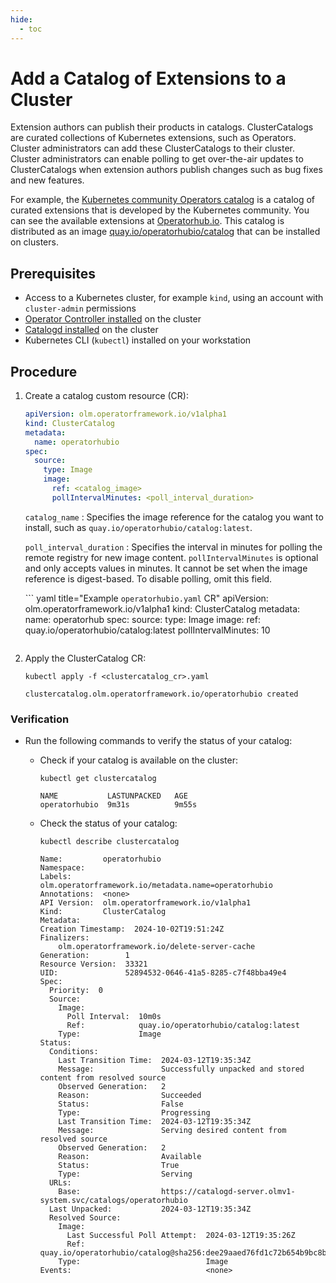 ```yaml
---
hide:
  - toc
---
```


# Add a Catalog of Extensions to a Cluster

Extension authors can publish their products in catalogs.
ClusterCatalogs are curated collections of Kubernetes extensions, such as Operators.
Cluster administrators can add these ClusterCatalogs to their cluster.
Cluster administrators can enable polling to get over-the-air updates to ClusterCatalogs when extension authors publish changes such as bug fixes and new features.

For example, the [Kubernetes community Operators catalog](https://github.com/k8s-operatorhub/community-operators) is a catalog of curated extensions that is developed by the Kubernetes community.
You can see the available extensions at [Operatorhub.io](https://operatorhub.io).
This catalog is distributed as an image [quay.io/operatorhubio/catalog](https://quay.io/repository/operatorhubio/catalog?tag=latest&tab=tags) that can be installed on clusters.

## Prerequisites

* Access to a Kubernetes cluster, for example `kind`, using an account with `cluster-admin` permissions
* [Operator Controller installed](https://github.com/operator-framework/operator-controller/releases) on the cluster
* [Catalogd installed](https://github.com/operator-framework/catalogd/releases/) on the cluster
* Kubernetes CLI (`kubectl`) installed on your workstation

## Procedure

1. Create a catalog custom resource (CR):

    ``` yaml title="clustercatalog_cr.yaml"
    apiVersion: olm.operatorframework.io/v1alpha1
    kind: ClusterCatalog
    metadata:
      name: operatorhubio
    spec:
      source:
        type: Image
        image:
          ref: <catalog_image>
          pollIntervalMinutes: <poll_interval_duration>
    ```

    `catalog_name`
    :   Specifies the image reference for the catalog you want to install, such as `quay.io/operatorhubio/catalog:latest`.

    `poll_interval_duration`
    :   Specifies the interval in minutes for polling the remote registry for new image content.
        `pollIntervalMinutes` is optional and only accepts values in minutes.
         It cannot be set when the image reference is digest-based.
         To disable polling, omit this field.

    ``` yaml title="Example `operatorhubio.yaml` CR"
    apiVersion: olm.operatorframework.io/v1alpha1
    kind: ClusterCatalog
    metadata:
      name: operatorhub
    spec:
      source:
        type: Image
        image:
          ref: quay.io/operatorhubio/catalog:latest
          pollIntervalMinutes: 10
    ```

2. Apply the ClusterCatalog CR:

    ``` terminal
    kubectl apply -f <clustercatalog_cr>.yaml
    ```

    ``` text title="Example output"
    clustercatalog.olm.operatorframework.io/operatorhubio created
    ```

### Verification

* Run the following commands to verify the status of your catalog:

    * Check if your catalog is available on the cluster:

        ``` terminal
        kubectl get clustercatalog
        ```

        ``` terminal title="Example output"
        NAME           LASTUNPACKED   AGE
        operatorhubio  9m31s          9m55s
        ```

    * Check the status of your catalog:

        ``` terminal
        kubectl describe clustercatalog
        ```

        ``` terminal title="Example output"
        Name:         operatorhubio
        Namespace:
        Labels:       olm.operatorframework.io/metadata.name=operatorhubio
        Annotations:  <none>
        API Version:  olm.operatorframework.io/v1alpha1
        Kind:         ClusterCatalog
        Metadata:
        Creation Timestamp:  2024-10-02T19:51:24Z
        Finalizers:
            olm.operatorframework.io/delete-server-cache
        Generation:        1
        Resource Version:  33321
        UID:               52894532-0646-41a5-8285-c7f48bba49e4
        Spec:
          Priority:  0
          Source:
            Image:
              Poll Interval:  10m0s
              Ref:            quay.io/operatorhubio/catalog:latest
            Type:             Image
        Status:
          Conditions:
            Last Transition Time:  2024-03-12T19:35:34Z
            Message:               Successfully unpacked and stored content from resolved source
            Observed Generation:   2
            Reason:                Succeeded
            Status:                False
            Type:                  Progressing
            Last Transition Time:  2024-03-12T19:35:34Z
            Message:               Serving desired content from resolved source
            Observed Generation:   2
            Reason:                Available
            Status:                True
            Type:                  Serving
          URLs:
            Base:                  https://catalogd-server.olmv1-system.svc/catalogs/operatorhubio
          Last Unpacked:           2024-03-12T19:35:34Z
          Resolved Source:
            Image:
              Last Successful Poll Attempt:  2024-03-12T19:35:26Z
              Ref:                           quay.io/operatorhubio/catalog@sha256:dee29aaed76fd1c72b654b9bc8bebc4b48b34fd8d41ece880524dc0c3c1c55ec
            Type:                            Image
        Events:                              <none>
        ```

